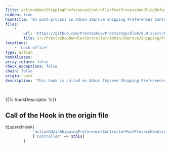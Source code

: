 ```yaml
---
Title: actionAdminShippingPreferencesControllerPostProcessHandlingBefore
hidden: true
hookTitle: 'On post-process in Admin Improve Shipping Preferences Controller'
files:
    -
        url: 'https://github.com/PrestaShop/PrestaShop/blob/8.0.x/src/PrestaShopBundle/Controller/Admin/Improve/Shipping/PreferencesController.php'
        file: src/PrestaShopBundle/Controller/Admin/Improve/Shipping/PreferencesController.php
locations:
    - 'back office'
type: action
hookAliases: 
array_return: false
check_exceptions: false
chain: false
origin: core
description: 'This hook is called on Admin Improve Shipping Preferences post-process before processing the Handling form'

---
```


{{% hookDescriptor %}}

## Call of the Hook in the origin file

```php
dispatchHook(
            'actionAdminShippingPreferencesControllerPostProcessHandlingBefore',
            ['controller' => $this]
        )
```
